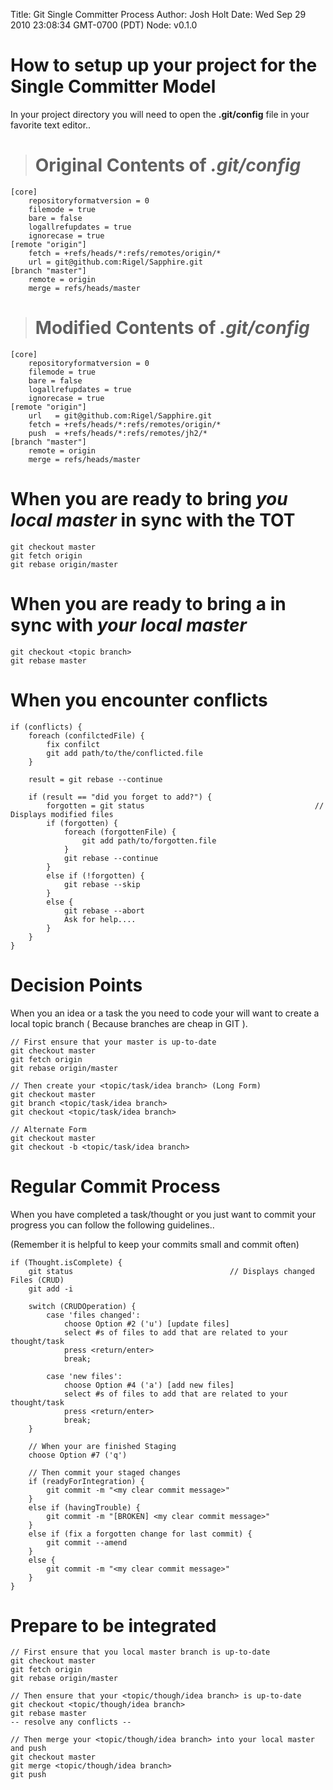 Title: Git Single Committer Process
Author: Josh Holt
Date: Wed Sep 29 2010 23:08:34 GMT-0700 (PDT)
Node: v0.1.0 

How to setup up your project for the Single Committer Model
==============================================================================

In your project directory you will need to open the __.git/config__ file in your
favorite text editor..

> # Original Contents of _.git/config_ #
	[core]
		repositoryformatversion = 0
		filemode = true
		bare = false
		logallrefupdates = true
		ignorecase = true
	[remote "origin"]
		fetch = +refs/heads/*:refs/remotes/origin/*
		url = git@github.com:Rigel/Sapphire.git
	[branch "master"]
		remote = origin
		merge = refs/heads/master

> # Modified Contents of _.git/config_ #
	[core]
		repositoryformatversion = 0
		filemode = true
		bare = false
		logallrefupdates = true
		ignorecase = true
	[remote "origin"]
		url   = git@github.com:Rigel/Sapphire.git
		fetch = +refs/heads/*:refs/remotes/origin/*
		push  = +refs/heads/*:refs/remotes/jh2/*
	[branch "master"]
		remote = origin
		merge = refs/heads/master
		

When you are ready to bring _you local master_ in sync with the TOT
==============================================================================

	git checkout master
	git fetch origin
	git rebase origin/master

When you are ready to bring a _<topic branch>_ in sync with _your local master_
==============================================================================
	
	git checkout <topic branch>
	git rebase master

When you encounter conflicts
==============================================================================

	if (conflicts) {
		foreach (confilctedFile) {
			fix confilct
			git add path/to/the/conflicted.file
		}
		
		result = git rebase --continue
		
		if (result == "did you forget to add?") {
			forgotten = git status										// Displays modified files
			if (forgotten) {
				foreach (forgottenFile) {
					git add path/to/forgotten.file	
				}
				git rebase --continue
			}
			else if (!forgotten) {
				git rebase --skip
			}
			else {
				git rebase --abort
				Ask for help....
			}
		}	
	}
	
Decision Points
==============================================================================

When you an idea or a task the you need to code your will want to create a local
topic branch ( Because branches are cheap in GIT ).

	// First ensure that your master is up-to-date
	git checkout master
	git fetch origin
	git rebase origin/master
	
	// Then create your <topic/task/idea branch> (Long Form)
	git checkout master
	git branch <topic/task/idea branch>
	git checkout <topic/task/idea branch>
	
	// Alternate Form
	git checkout master
	git checkout -b <topic/task/idea branch>
	
Regular Commit Process
==============================================================================

When you have completed a task/thought or you just want to commit your progress
you can follow the following guidelines.. 

(Remember it is helpful to keep your commits small and commit often)

	if (Thought.isComplete) {
		git status									 // Displays changed Files (CRUD)
		git add -i
	
		switch (CRUDOperation) {
			case 'files changed':
				choose Option #2 ('u') [update files]
				select #s of files to add that are related to your thought/task
				press <return/enter>
				break;
				
			case 'new files':
				choose Option #4 ('a') [add new files]
				select #s of files to add that are related to your thought/task
				press <return/enter>
				break;
		}
		
		// When your are finished Staging
		choose Option #7 ('q')
		
		// Then commit your staged changes
		if (readyForIntegration) {
			git commit -m "<my clear commit message>"
		}
		else if (havingTrouble) {
			git commit -m "[BROKEN] <my clear commit message>"
		} 
		else if (fix a forgotten change for last commit) {
			git commit --amend
		}
		else {
			git commit -m "<my clear commit message>"
		}
	}
Prepare to be integrated
==============================================================================

	// First ensure that you local master branch is up-to-date
	git checkout master
	git fetch origin
	git rebase origin/master
	
	// Then ensure that your <topic/though/idea branch> is up-to-date
	git checkout <topic/though/idea branch>
	git rebase master
	-- resolve any conflicts --
	
	// Then merge your <topic/though/idea branch> into your local master and push
	git checkout master
	git merge <topic/though/idea branch>
	git push